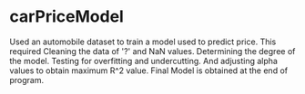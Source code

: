 # carPriceModel
Used an automobile dataset to train a model used to predict price. This required Cleaning the data of '?' and NaN values. Determining the degree of the model. Testing for overfitting and undercutting. And adjusting alpha values to obtain maximum R^2 value. Final Model is obtained at the end of program. 
